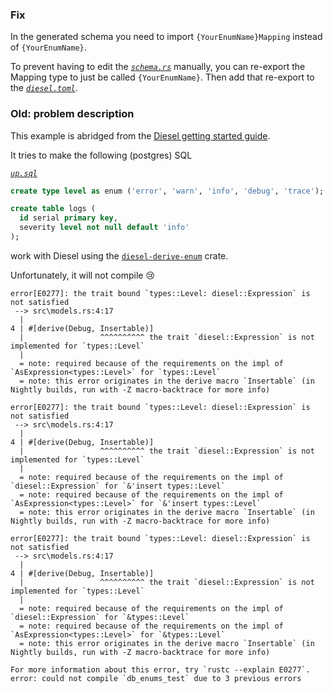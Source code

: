### Fix

In the generated schema you need to import `{YourEnumName}Mapping` instead of `{YourEnumName}`.

To prevent having to edit the [_`schema.rs`_](src/schema.rs) manually, you can re-export the Mapping type to just be called `{YourEnumName}`.
Then add that re-export to the [_`diesel.toml`_](diesel.toml).

### Old: problem description

This example is abridged from the [Diesel getting started guide](https://diesel.rs/guides/getting-started).

It tries to make the following (postgres) SQL

[_`up.sql`_](migrations\2022-01-12-002953_create_enum_type\up.sql)
```SQL
create type level as enum ('error', 'warn', 'info', 'debug', 'trace');

create table logs (
  id serial primary key,
  severity level not null default 'info'
);
```

work with Diesel using the [`diesel-derive-enum`](https://crates.io/crates/diesel-derive-enum) crate.

Unfortunately, it will not compile 😢

```
error[E0277]: the trait bound `types::Level: diesel::Expression` is not satisfied
 --> src\models.rs:4:17
  |
4 | #[derive(Debug, Insertable)]
  |                 ^^^^^^^^^^ the trait `diesel::Expression` is not implemented for `types::Level`
  |
  = note: required because of the requirements on the impl of `AsExpression<types::Level>` for `types::Level`
  = note: this error originates in the derive macro `Insertable` (in Nightly builds, run with -Z macro-backtrace for more info)

error[E0277]: the trait bound `types::Level: diesel::Expression` is not satisfied
 --> src\models.rs:4:17
  |
4 | #[derive(Debug, Insertable)]
  |                 ^^^^^^^^^^ the trait `diesel::Expression` is not implemented for `types::Level`
  |
  = note: required because of the requirements on the impl of `diesel::Expression` for `&'insert types::Level`
  = note: required because of the requirements on the impl of `AsExpression<types::Level>` for `&'insert types::Level`
  = note: this error originates in the derive macro `Insertable` (in Nightly builds, run with -Z macro-backtrace for more info)

error[E0277]: the trait bound `types::Level: diesel::Expression` is not satisfied
 --> src\models.rs:4:17
  |
4 | #[derive(Debug, Insertable)]
  |                 ^^^^^^^^^^ the trait `diesel::Expression` is not implemented for `types::Level`
  |
  = note: required because of the requirements on the impl of `diesel::Expression` for `&types::Level`
  = note: required because of the requirements on the impl of `AsExpression<types::Level>` for `&types::Level`
  = note: this error originates in the derive macro `Insertable` (in Nightly builds, run with -Z macro-backtrace for more info)

For more information about this error, try `rustc --explain E0277`.
error: could not compile `db_enums_test` due to 3 previous errors
```
